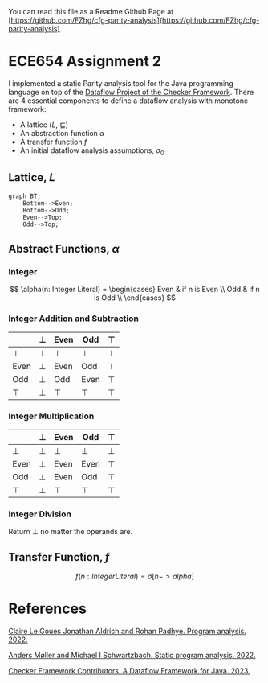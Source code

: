 You can read this file as a Readme Github Page at [https://github.com/FZhg/cfg-parity-analysis](https://github.com/FZhg/cfg-parity-analysis).

# ECE654 Assignment 2

I implemented a static Parity analysis tool for the Java programming language on top of the [Dataflow Project of the Checker Framework](https://checkerframework.org/manual/checker-framework-dataflow-manual.pdf). There are 4 essential components to define a dataflow analysis with monotone framework:
* A lattice ($L$, $\sqsubseteq$)
* An abstraction function $\alpha$
* A transfer function $f$
* An initial dataflow analysis assumptions, $\sigma_0$


## Lattice, $L$
```mermaid
graph BT;
    Bottom-->Even;
    Bottom-->Odd;
    Even-->Top;
    Odd-->Top;
```

## Abstract Functions, $\alpha$

### Integer
$$ \alpha(n: Integer Literal)  =
\begin{cases}
Even & if n is Even \\
Odd & if n is Odd   \\
\end{cases} $$

### Integer Addition and Subtraction
|        | $\bot$ | Even   | Odd    | $\top$ |
|--------|--------|--------|--------|--------|
| $\bot$ | $\bot$ | $\bot$ | $\bot$ | $\bot$ |
| Even   | $\bot$ | Even   | Odd    | $\top$ |
| Odd    | $\bot$ | Odd    | Even   | $\top$ |
| $\top$ | $\bot$ | $\top$ | $\top$ | $\top$ |

### Integer Multiplication
|        | $\bot$ | Even   | Odd    | $\top$ |
|--------|--------|--------|--------|--------|
| $\bot$ | $\bot$ | $\bot$ | $\bot$ | $\bot$ |
| Even   | $\bot$ | Even   | Even   | $\top$ |
| Odd    | $\bot$ | Even   | Odd    | $\top$ |
| $\top$ | $\bot$ | $\top$ | $\top$ | $\top$ |

### Integer Division
Return  $\bot$ no matter the operands are. 



## Transfer Function, $f$

$$f(n: Integer Literal) = \sigma[n -> alpha]$$



# References
[Claire Le Goues Jonathan Aldrich and Rohan Padhye. Program analysis. 2022.](https://cmu-program-analysis.github.io/2023/resources/program-analysis.pdf)

[Anders Møller and Michael I Schwartzbach. Static program analysis. 2022.](https://cs.au.dk/~amoeller/spa/spa.pdf)

[Checker Framework Contributors. A Dataflow Framework for Java. 2023.](https://checkerframework.org/manual/checker-framework-dataflow-manual.pdf)